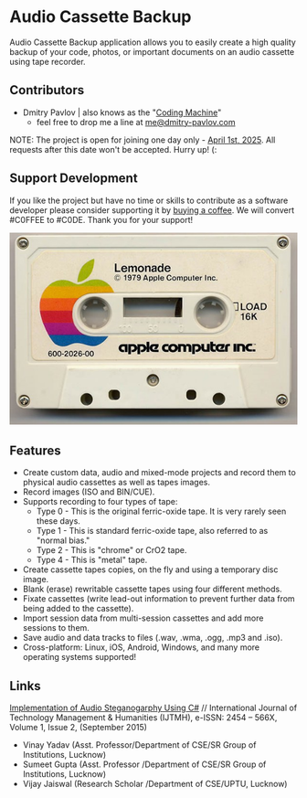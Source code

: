 # Audio Cassette Backup
Audio Cassette Backup application allows you to easily create a high quality backup of your code, photos, or important documents on an audio cassette using tape recorder. 

## Contributors
- Dmitry Pavlov | also knows as the "[Coding Machine](http://coding-machine.net/)"
  - feel free to drop me a line at [me@dmitry-pavlov.com](mailto:me@dmitry-pavlov.com)

NOTE: The project is open for joining one day only - [April 1st, 2025](https://github.com/dmitry-pavlov/audio-cassette-backup/blob/master/src/AudioCassetteBackup/Program.cs). All requests after this date won't be accepted. Hurry up! (:  

## Support Development
If you like the project but have no time or skills to contribute as a software developer please consider supporting it by [buying a coffee](https://www.buymeacoffee.com/dmitrypavlov). We will convert #C0FFEE to #C0DE. Thank you for your support! 

![alt text](apple-software.jpg)

## Features
- Create custom data, audio and mixed-mode projects and record them to physical audio cassettes as well as tapes images.
- Record images (ISO and BIN/CUE).
- Supports recording to four types of tape:
  - Type 0 - This is the original ferric-oxide tape. It is very rarely seen these days.
  - Type 1 - This is standard ferric-oxide tape, also referred to as "normal bias."
  - Type 2 - This is "chrome" or CrO2 tape. 
  - Type 4 - This is "metal" tape.
- Create cassette tapes copies, on the fly and using a temporary disc image.
- Blank (erase) rewritable cassette tapes using four different methods.
- Fixate cassettes (write lead-out information to prevent further data from being added to the cassette).
- Import session data from multi-session cassettes and add more sessions to them.
- Save audio and data tracks to files (.wav, .wma, .ogg, .mp3 and .iso).
- Cross-platform: Linux, iOS, Android, Windows, and many more operating systems supported! 

## Links
[Implementation of Audio Steganogarphy Using C#](https://www.academia.edu/25223280/Implementation_of_Audio_Steganogarphy_Using_C_)
// International Journal of Technology Management & Humanities (IJTMH), e-ISSN: 2454 – 566X, Volume 1, Issue 2, (September 2015)
- Vinay Yadav (Asst. Professor/Department of CSE/SR Group of Institutions, Lucknow)
- Sumeet Gupta (Asst. Professor /Department of CSE/SR Group of Institutions, Lucknow)
- Vijay Jaiswal (Research Scholar /Department of CSE/UPTU, Lucknow)

